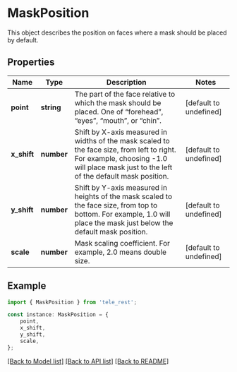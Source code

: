 # MaskPosition

This object describes the position on faces where a mask should be placed by default.

## Properties

Name | Type | Description | Notes
------------ | ------------- | ------------- | -------------
**point** | **string** | The part of the face relative to which the mask should be placed. One of “forehead”, “eyes”, “mouth”, or “chin”. | [default to undefined]
**x_shift** | **number** | Shift by X-axis measured in widths of the mask scaled to the face size, from left to right. For example, choosing -1.0 will place mask just to the left of the default mask position. | [default to undefined]
**y_shift** | **number** | Shift by Y-axis measured in heights of the mask scaled to the face size, from top to bottom. For example, 1.0 will place the mask just below the default mask position. | [default to undefined]
**scale** | **number** | Mask scaling coefficient. For example, 2.0 means double size. | [default to undefined]

## Example

```typescript
import { MaskPosition } from 'tele_rest';

const instance: MaskPosition = {
    point,
    x_shift,
    y_shift,
    scale,
};
```

[[Back to Model list]](../README.md#documentation-for-models) [[Back to API list]](../README.md#documentation-for-api-endpoints) [[Back to README]](../README.md)
